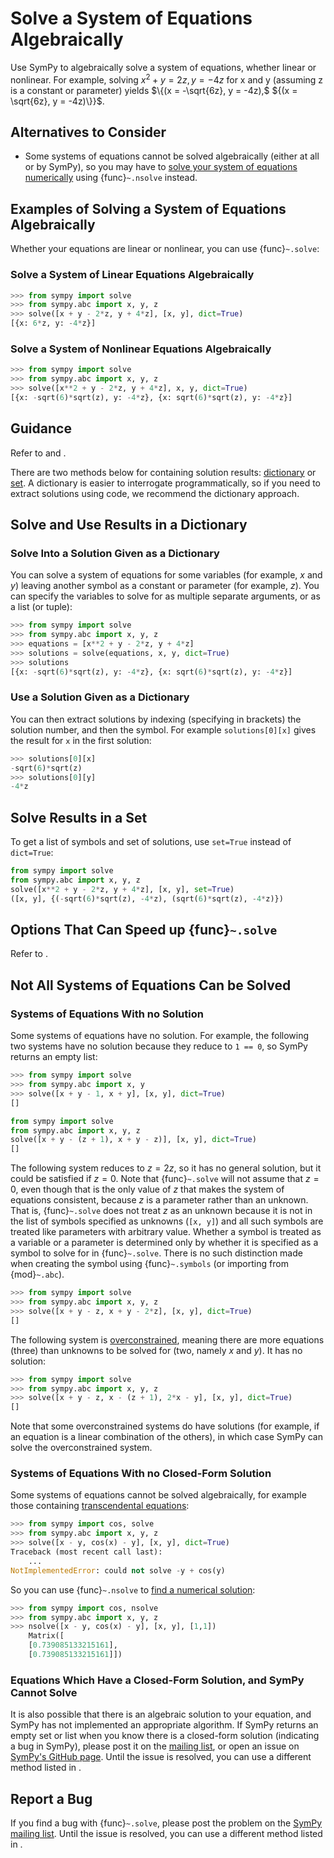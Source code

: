 # Solve a System of Equations Algebraically

Use SymPy to algebraically solve a system of equations, whether linear or
nonlinear. For example, solving $x^2 + y = 2z, y = -4z$ for x and y (assuming z
is a constant or parameter) yields $\{(x = -\sqrt{6z}, y = -4z),$ ${(x =
\sqrt{6z}, y = -4z)\}}$.

## Alternatives to Consider
- Some systems of equations cannot be solved algebraically (either at all or by
SymPy), so you may have to [solve your system of equations
numerically](solve-numerically.md) using {func}`~.nsolve` instead.

## Examples of Solving a System of Equations Algebraically

Whether your equations are linear or nonlinear, you can use {func}`~.solve`:

### Solve a System of Linear Equations Algebraically

```py
>>> from sympy import solve
>>> from sympy.abc import x, y, z
>>> solve([x + y - 2*z, y + 4*z], [x, y], dict=True)
[{x: 6*z, y: -4*z}]
```

### Solve a System of Nonlinear Equations Algebraically

```py
>>> from sympy import solve
>>> from sympy.abc import x, y, z
>>> solve([x**2 + y - 2*z, y + 4*z], x, y, dict=True)
[{x: -sqrt(6)*sqrt(z), y: -4*z}, {x: sqrt(6)*sqrt(z), y: -4*z}]
```

## Guidance

Refer to
[](solving-guidance.md#include-the-variable-to-be-solved-for-in-the-function-call)
and [](solving-guidance.md#ensure-consistent-formatting-from).

There are two methods below for containing solution results:
[dictionary](#solve-and-use-results-in-a-dictionary) or
[set](#solve-results-in-a-set). A dictionary is easier to interrogate
programmatically, so if you need to extract solutions using code, we recommend
the dictionary approach.

## Solve and Use Results in a Dictionary

### Solve Into a Solution Given as a Dictionary

You can solve a system of equations for some variables (for example, $x$ and
$y$) leaving another symbol as a constant or parameter (for example, $z$). You
can specify the variables to solve for as multiple separate arguments, or as a
list (or tuple):

```py
>>> from sympy import solve
>>> from sympy.abc import x, y, z
>>> equations = [x**2 + y - 2*z, y + 4*z]
>>> solutions = solve(equations, x, y, dict=True)
>>> solutions
[{x: -sqrt(6)*sqrt(z), y: -4*z}, {x: sqrt(6)*sqrt(z), y: -4*z}]
```

### Use a Solution Given as a Dictionary

You can then extract solutions by indexing (specifying in brackets) the solution
number, and then the symbol. For example `solutions[0][x]` gives the result for
`x` in the first solution:

```py
>>> solutions[0][x]
-sqrt(6)*sqrt(z)
>>> solutions[0][y]
-4*z
```

## Solve Results in a Set

To get a list of symbols and set of solutions, use `set=True` instead of
`dict=True`:

```py
from sympy import solve
from sympy.abc import x, y, z
solve([x**2 + y - 2*z, y + 4*z], [x, y], set=True)
([x, y], {(-sqrt(6)*sqrt(z), -4*z), (sqrt(6)*sqrt(z), -4*z)})
```

## Options That Can Speed up {func}`~.solve`

Refer to [](solving-guidance.md#options-that-can-speed-up).

## Not All Systems of Equations Can be Solved

### Systems of Equations With no Solution

Some systems of equations have no solution. For example, the following two
systems have no solution because they reduce to `1 == 0`, so SymPy returns an
empty list:

```py
>>> from sympy import solve
>>> from sympy.abc import x, y
>>> solve([x + y - 1, x + y], [x, y], dict=True)
[]
```

```py
from sympy import solve
from sympy.abc import x, y, z
solve([x + y - (z + 1), x + y - z)], [x, y], dict=True)
[]
```

The following system reduces to $z = 2z$, so it has no general solution, but it
could be satisfied if $z=0$. Note that {func}`~.solve` will not assume that
$z=0$, even though that is the only value of $z$ that makes the system of
equations consistent, because $z$ is a parameter rather than an unknown. That
is, {func}`~.solve` does not treat $z$ as an unknown because it is not in the
list of symbols specified as unknowns (`[x, y]`) and all such symbols are
treated like parameters with arbitrary value. Whether a symbol is treated as a
variable or a parameter is determined only by whether it is specified as a
symbol to solve for in {func}`~.solve`. There is no such distinction made when
creating the symbol using {func}`~.symbols` (or importing from {mod}`~.abc`).

```py
>>> from sympy import solve
>>> from sympy.abc import x, y, z
>>> solve([x + y - z, x + y - 2*z], [x, y], dict=True)
[]
```

The following system is
[overconstrained](https://en.wikipedia.org/wiki/Overdetermined_system), meaning
there are more equations (three) than unknowns to be solved for (two, namely $x$
and $y$). It has no solution:

```py
>>> from sympy import solve
>>> from sympy.abc import x, y, z
>>> solve([x + y - z, x - (z + 1), 2*x - y], [x, y], dict=True)
[]
```

Note that some overconstrained systems do have solutions (for example, if an
equation is a linear combination of the others), in which case SymPy can solve
the overconstrained system.

### Systems of Equations With no Closed-Form Solution

Some systems of equations cannot be solved algebraically, for example those
containing [transcendental
equations](https://en.wikipedia.org/wiki/Transcendental_equation):

```py
>>> from sympy import cos, solve
>>> from sympy.abc import x, y, z
>>> solve([x - y, cos(x) - y], [x, y], dict=True)
Traceback (most recent call last):
    ...
NotImplementedError: could not solve -y + cos(y)
```

So you can use {func}`~.nsolve` to [find a numerical
solution](solve-numerically.md):

```py
>>> from sympy import cos, nsolve
>>> from sympy.abc import x, y, z
>>> nsolve([x - y, cos(x) - y], [x, y], [1,1])
    Matrix([
    [0.739085133215161],
    [0.739085133215161]])
```

### Equations Which Have a Closed-Form Solution, and SymPy Cannot Solve

It is also possible that there is an algebraic solution to your equation, and
SymPy has not implemented an appropriate algorithm. If SymPy returns an empty
set or list when you know there is a closed-form solution (indicating a bug in
SymPy), please post it on the [mailing list](https://groups.google.com/g/sympy),
or open an issue on [SymPy's GitHub
page](https://github.com/sympy/sympy/issues). Until the issue is resolved, you
can use a different method listed in [](#alternatives-to-consider).

## Report a Bug

If you find a bug with {func}`~.solve`, please post the problem on the [SymPy mailing
list](https://groups.google.com/g/sympy). Until the issue is resolved, you can
use a different method listed in [](#alternatives-to-consider).

